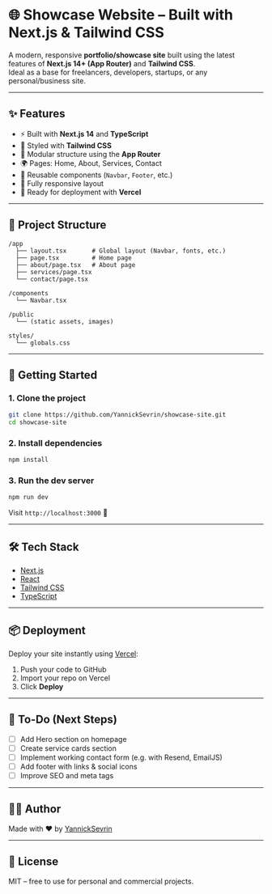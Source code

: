 # 🌐 Showcase Website – Built with Next.js & Tailwind CSS

A modern, responsive **portfolio/showcase site** built using the latest features of **Next.js 14+ (App Router)** and **Tailwind CSS**.  
Ideal as a base for freelancers, developers, startups, or any personal/business site.

---

## ✨ Features

- ⚡ Built with **Next.js 14** and **TypeScript**
- 🎨 Styled with **Tailwind CSS**
- 🧩 Modular structure using the **App Router**
- 🌍 Pages: Home, About, Services, Contact
- 🧠 Reusable components (`Navbar`, `Footer`, etc.)
- 📱 Fully responsive layout
- 🚀 Ready for deployment with **Vercel**

---

## 📁 Project Structure

```
/app
  ├── layout.tsx       # Global layout (Navbar, fonts, etc.)
  ├── page.tsx         # Home page
  ├── about/page.tsx   # About page
  ├── services/page.tsx
  └── contact/page.tsx

/components
  └── Navbar.tsx

/public
  └── (static assets, images)

styles/
  └── globals.css
```

---

## 🚀 Getting Started

### 1. Clone the project

```bash
git clone https://github.com/YannickSevrin/showcase-site.git
cd showcase-site
```

### 2. Install dependencies

```bash
npm install
```

### 3. Run the dev server

```bash
npm run dev
```

Visit `http://localhost:3000` 🚀

---

## 🛠 Tech Stack

- [Next.js](https://nextjs.org/)
- [React](https://react.dev/)
- [Tailwind CSS](https://tailwindcss.com/)
- [TypeScript](https://www.typescriptlang.org/)

---

## 📦 Deployment

Deploy your site instantly using [Vercel](https://vercel.com/):

1. Push your code to GitHub
2. Import your repo on Vercel
3. Click **Deploy**

---

## 📌 To-Do (Next Steps)

- [ ] Add Hero section on homepage
- [ ] Create service cards section
- [ ] Implement working contact form (e.g. with Resend, EmailJS)
- [ ] Add footer with links & social icons
- [ ] Improve SEO and meta tags

---

## 🧑‍💻 Author

Made with ❤️ by [YannickSevrin](https://github.com/YannickSevrin)

---

## 📄 License

MIT – free to use for personal and commercial projects.
